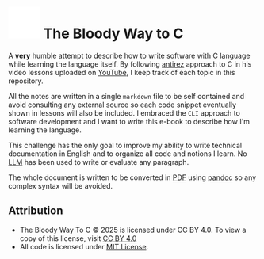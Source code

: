 # ![Terminal block cursor](./resources/block_cursor_favicon.svg)  The Bloody Way to C

A **very** humble attempt to describe how to write software with C language while learning the language itself. By following [antirez](https://github.com/antirez) approach to C in his video lessons uploaded on [YouTube](https://www.youtube.com/@antirez), I keep track of each topic in this repository.

All the notes are written in a single `markdown` file to be self contained and avoid consulting any external source so each code snippet eventually shown in lessons will also be included. I embraced the `CLI` approach to software development and I want to write this e-book to describe how I'm learning the language.

This challenge has the only goal to improve my ability to write technical documentation in English and to organize all code and notions I learn. No [LLM](https://en.wikipedia.org/wiki/Large_language_model) has been used to write or evaluate any paragraph.

The whole document is written to be converted in [PDF](https://it.wikipedia.org/wiki/Portable_Document_Format) using [pandoc](https://pandoc.org/) so any complex syntax will be avoided.

## Attribution

- The Bloody Way To C  © 2025 is licensed under CC BY 4.0. To view a copy of this license, visit [CC BY 4.0](https://creativecommons.org/licenses/by/4.0/)
- All code is licensed under [MIT License](./LICENSE).
